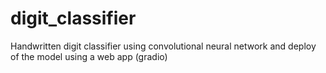 # digit_classifier
Handwritten digit classifier using convolutional neural network and deploy of the model using a web app (gradio)
